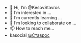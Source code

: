 - 👋 Hi, I’m @KesovStavros
- 👀 I’m interested in ...
- 🌱 I’m currently learning ...
- 💞️ I’m looking to collaborate on ...
- 📫 How to reach me... 
- kasocial [@Ставрос](https://kesalov.github.io/social/profiles/kesovstavros)


<!---
KesovStavros/KesovStavros is a ✨ special ✨ repository because its `README.md` (this file) appears on your GitHub profile.
You can click the Preview link to take a look at your changes.
--->

